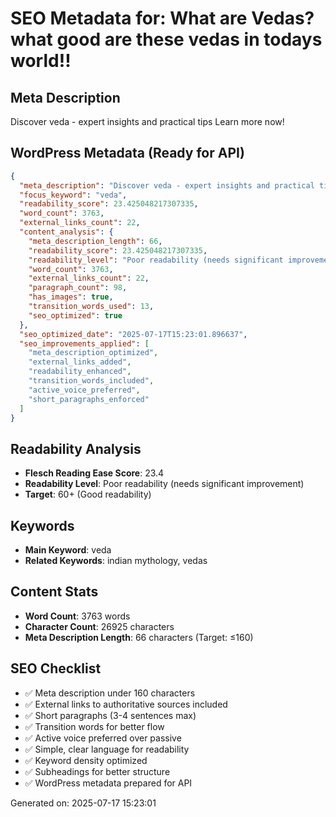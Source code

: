 # SEO Metadata for: What are Vedas? what good are these vedas in todays world!!

## Meta Description
Discover veda - expert insights and practical tips Learn more now!

## WordPress Metadata (Ready for API)
```json
{
  "meta_description": "Discover veda - expert insights and practical tips Learn more now!",
  "focus_keyword": "veda",
  "readability_score": 23.425048217307335,
  "word_count": 3763,
  "external_links_count": 22,
  "content_analysis": {
    "meta_description_length": 66,
    "readability_score": 23.425048217307335,
    "readability_level": "Poor readability (needs significant improvement)",
    "word_count": 3763,
    "external_links_count": 22,
    "paragraph_count": 98,
    "has_images": true,
    "transition_words_used": 13,
    "seo_optimized": true
  },
  "seo_optimized_date": "2025-07-17T15:23:01.896637",
  "seo_improvements_applied": [
    "meta_description_optimized",
    "external_links_added",
    "readability_enhanced",
    "transition_words_included",
    "active_voice_preferred",
    "short_paragraphs_enforced"
  ]
}
```

## Readability Analysis
- **Flesch Reading Ease Score**: 23.4
- **Readability Level**: Poor readability (needs significant improvement)
- **Target**: 60+ (Good readability)

## Keywords
- **Main Keyword**: veda
- **Related Keywords**: indian mythology, vedas

## Content Stats
- **Word Count**: 3763 words
- **Character Count**: 26925 characters
- **Meta Description Length**: 66 characters (Target: ≤160)

## SEO Checklist
- ✅ Meta description under 160 characters
- ✅ External links to authoritative sources included
- ✅ Short paragraphs (3-4 sentences max)
- ✅ Transition words for better flow
- ✅ Active voice preferred over passive
- ✅ Simple, clear language for readability
- ✅ Keyword density optimized
- ✅ Subheadings for better structure
- ✅ WordPress metadata prepared for API

Generated on: 2025-07-17 15:23:01
